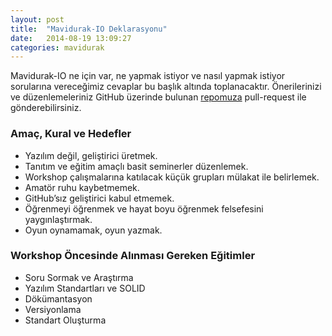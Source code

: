 ```yaml
---
layout: post
title:  "Mavidurak-IO Deklarasyonu"
date:   2014-08-19 13:09:27
categories: mavidurak
---
```


Mavidurak-IO ne için var, ne yapmak istiyor ve nasıl yapmak istiyor sorularına vereceğimiz cevaplar bu başlık altında toplanacaktır. Önerilerinizi ve düzenlemeleriniz GitHub üzerinde bulunan [repomuza](https://github.com/mavidurak/declaration) pull-request ile gönderebilirsiniz.

### Amaç, Kural ve Hedefler

* Yazılım değil, geliştirici üretmek.
* Tanıtım ve eğitim amaçlı basit seminerler düzenlemek.
* Workshop çalışmalarına katılacak küçük grupları mülakat ile belirlemek.
* Amatör ruhu kaybetmemek.
* GitHub’sız geliştirici kabul etmemek.
* Öğrenmeyi öğrenmek ve hayat boyu öğrenmek felsefesini yaygınlaştırmak.
* Oyun oynamamak, oyun yazmak.

### Workshop Öncesinde Alınması Gereken Eğitimler

* Soru Sormak ve Araştırma
* Yazılım Standartları ve SOLID
* Dökümantasyon
* Versiyonlama
* Standart Oluşturma